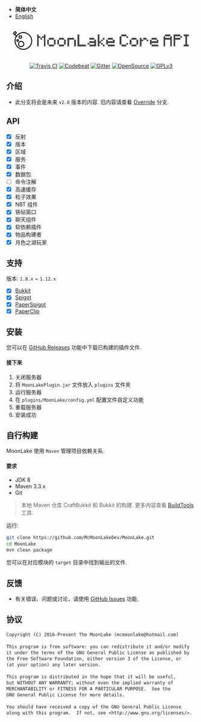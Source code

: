 - **简体中文**
- [English](README-en.md)

<p align="center">
<img src="images/logo.png" alt="MoonLake" />
</p>

<p align="center">
<a href="https://travis-ci.org/McMoonLakeDev/MoonLake"><img src="https://travis-ci.org/McMoonLakeDev/MoonLake.svg?branch=v2.0-alpha-kotlin-travis" alt="Travis CI" /></a>
<a href="https://codebeat.co/projects/github-com-mcmoonlakedev-moonlake-v2-0-alpha-kotlin"><img src="https://codebeat.co/badges/71de9e97-982a-4630-a501-07e6c7c35d94" alt="Codebeat" /></a>
<a href="https://gitter.im/McMoonLakeDev/MoonLake"><img src="https://badges.gitter.im/McMoonLakeDev/MoonLake.svg" alt="Gitter" /></a>
<a href="https://github.com/McMoonLakeDev/MoonLake"><img src="https://badges.frapsoft.com/os/v1/open-source.svg?v=102" alt="OpenSource" /></a>
<a href="http://www.gnu.org/licenses/gpl-3.0"><img src="https://badges.frapsoft.com/os/gpl/gpl.svg?v=102" alt="GPLv3" /></a>
</p>

## 介绍

- 此分支将会是未来 `v2.0` 版本的内容. 旧内容请查看 [Override](https://github.com/McMoonLakeDev/MoonLake/tree/override) 分支.

## API

- [x] 反射
- [x] 版本
- [x] 区域
- [x] 服务
- [x] 事件
- [x] 数据包
- [ ] 命令注解
- [x] 高速缓存
- [x] 粒子效果
- [x] NBT 组件
- [x] 铁砧窗口
- [x] 聊天组件
- [x] 软依赖插件
- [x] 物品构建者
- [x] 月色之湖玩家

## 支持

版本: `1.8.x` ~ `1.12.x`

- [x] [Bukkit](https://bukkit.org)
- [x] [Spigot](https://spigotmc.org)
- [x] [PaperSpigot](https://ci.destroystokyo.com/view/All/job/PaperSpigot/)
- [x] [PaperClip](https://ci.destroystokyo.com/view/All/job/PaperSpigot/)

## 安装

您可以在 [GitHub Releases](https://github.com/McMoonLakeDev/MoonLake/releases) 功能中下载已构建的插件文件.

#### 接下来

1. 关闭服务器
2. 将 `MoonLakePlugin.jar` 文件放入 `plugins` 文件夹
3. 运行服务器
4. 在 `plugins/MoonLake/config.yml` 配置文件自定义功能
5. 重载服务器
6. 安装成功

## 自行构建

MoonLake 使用 `Maven` 管理项目依赖关系.

#### 要求

- JDK 8
- Maven 3.3.x
- Git

> 本地 Maven 仓库 CraftBukkit 和 Bukkit 的构建. 更多内容查看 [BuildTools](https://www.spigotmc.org/wiki/buildtools/) 工具.

运行:

```sh
git clone https://github.com/McMoonLakeDev/MoonLake.git
cd MoonLake
mvn clean package
```

您可以在对应模块的 `target` 目录中找到输出的文件.

## 反馈

- 有关错误、问题或讨论，请使用 [GitHub Issues](https://github.com/McMoonLakeDev/MoonLake/issues) 功能.

## 协议

    Copyright (C) 2016-Present The MoonLake (mcmoonlake@hotmail.com)

    This program is free software: you can redistribute it and/or modify
    it under the terms of the GNU General Public License as published by
    the Free Software Foundation, either version 3 of the License, or
    (at your option) any later version.

    This program is distributed in the hope that it will be useful,
    but WITHOUT ANY WARRANTY; without even the implied warranty of
    MERCHANTABILITY or FITNESS FOR A PARTICULAR PURPOSE.  See the
    GNU General Public License for more details.

    You should have received a copy of the GNU General Public License
    along with this program.  If not, see <http://www.gnu.org/licenses/>.

